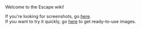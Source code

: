 Welcome to the Escape wiki!

If you're looking for screenshots, go [here](/Nils-TUD/Escape/wiki/Screenshots).  
If you want to try it quickly, go [here](/Nils-TUD/Escape/wiki/Images) to get ready-to-use images.